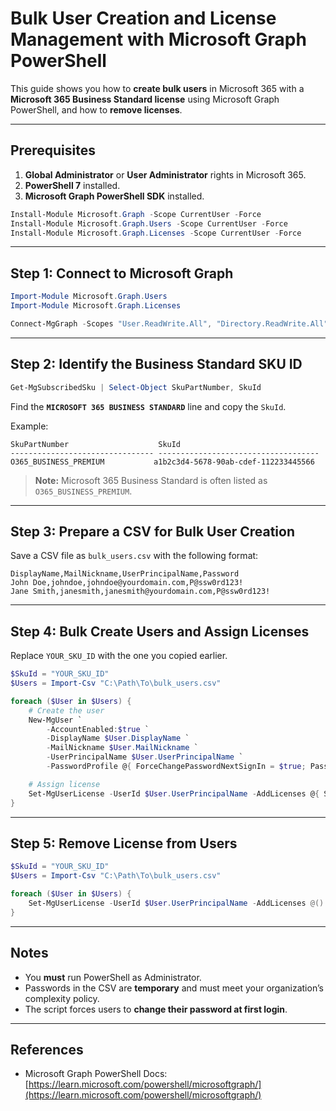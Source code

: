
# Bulk User Creation and License Management with Microsoft Graph PowerShell

This guide shows you how to **create bulk users** in Microsoft 365 with a **Microsoft 365 Business Standard license** using Microsoft Graph PowerShell, and how to **remove licenses**.

---

## **Prerequisites**
1. **Global Administrator** or **User Administrator** rights in Microsoft 365.
2. **PowerShell 7** installed.
3. **Microsoft Graph PowerShell SDK** installed.

```powershell
Install-Module Microsoft.Graph -Scope CurrentUser -Force
Install-Module Microsoft.Graph.Users -Scope CurrentUser -Force
Install-Module Microsoft.Graph.Licenses -Scope CurrentUser -Force
```

---

## **Step 1: Connect to Microsoft Graph**

```powershell
Import-Module Microsoft.Graph.Users
Import-Module Microsoft.Graph.Licenses

Connect-MgGraph -Scopes "User.ReadWrite.All", "Directory.ReadWrite.All"
```

---

## **Step 2: Identify the Business Standard SKU ID**

```powershell
Get-MgSubscribedSku | Select-Object SkuPartNumber, SkuId
```

Find the **`MICROSOFT 365 BUSINESS STANDARD`** line and copy the `SkuId`.

Example:
```
SkuPartNumber                    SkuId
-------------------------------- ------------------------------------
O365_BUSINESS_PREMIUM           a1b2c3d4-5678-90ab-cdef-112233445566
```

> **Note:** Microsoft 365 Business Standard is often listed as `O365_BUSINESS_PREMIUM`.

---

## **Step 3: Prepare a CSV for Bulk User Creation**

Save a CSV file as `bulk_users.csv` with the following format:

```csv
DisplayName,MailNickname,UserPrincipalName,Password
John Doe,johndoe,johndoe@yourdomain.com,P@ssw0rd123!
Jane Smith,janesmith,janesmith@yourdomain.com,P@ssw0rd123!
```

---

## **Step 4: Bulk Create Users and Assign Licenses**

Replace `YOUR_SKU_ID` with the one you copied earlier.

```powershell
$SkuId = "YOUR_SKU_ID"
$Users = Import-Csv "C:\Path\To\bulk_users.csv"

foreach ($User in $Users) {
    # Create the user
    New-MgUser `
        -AccountEnabled:$true `
        -DisplayName $User.DisplayName `
        -MailNickname $User.MailNickname `
        -UserPrincipalName $User.UserPrincipalName `
        -PasswordProfile @{ ForceChangePasswordNextSignIn = $true; Password = $User.Password }

    # Assign license
    Set-MgUserLicense -UserId $User.UserPrincipalName -AddLicenses @{ SkuId = $SkuId } -RemoveLicenses @()
}
```

---

## **Step 5: Remove License from Users**

```powershell
$SkuId = "YOUR_SKU_ID"
$Users = Import-Csv "C:\Path\To\bulk_users.csv"

foreach ($User in $Users) {
    Set-MgUserLicense -UserId $User.UserPrincipalName -AddLicenses @() -RemoveLicenses @($SkuId)
}
```

---

## **Notes**
- You **must** run PowerShell as Administrator.
- Passwords in the CSV are **temporary** and must meet your organization’s complexity policy.
- The script forces users to **change their password at first login**.

---

## **References**
- Microsoft Graph PowerShell Docs: [https://learn.microsoft.com/powershell/microsoftgraph/](https://learn.microsoft.com/powershell/microsoftgraph/)
